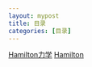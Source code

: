 ```yaml
---
layout: mypost
title: 目录
categories: [目录]
---
```


[Hamilton力学](../05-Hamilton力学.md)
[Hamilton](https://mathematical-physics.github.io/posts/2022/01/05/Hamilton%E5%8A%9B%E5%AD%A6.html)

